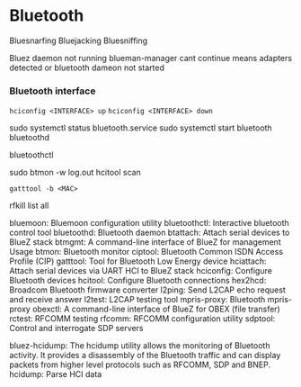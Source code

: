 # Bluetooth
Bluesnarfing
Bluejacking
Bluesniffing



Bluez daemon not running
blueman-manager cant continue
means adapters detected or bluetooth dameon not started



### Bluetooth interface
`hciconfig <INTERFACE> up`
`hciconfig <INTERFACE> down`


sudo systemctl status bluetooth.service
sudo systemctl start bluetooth
bluetoothd


bluetoothctl

sudo btmon -w log.out
hcitool scan

`gatttool -b <MAC>`

rfkill list all

bluemoon: Bluemoon configuration utility
bluetoothctl: Interactive bluetooth control tool
bluetoothd: Bluetooth daemon
btattach: Attach serial devices to BlueZ stack
btmgmt: A command-line interface of BlueZ for management Usage
btmon: Bluetooth monitor
ciptool: Bluetooth Common ISDN Access Profile (CIP)
gatttool: Tool for Bluetooth Low Energy device
hciattach: Attach serial devices via UART HCI to BlueZ stack
hciconfig: Configure Bluetooth devices
hcitool: Configure Bluetooth connections
hex2hcd: Broadcom Bluetooth firmware converter
l2ping: Send L2CAP echo request and receive answer
l2test: L2CAP testing tool
mpris-proxy: Bluetooth mpris-proxy
obexctl: A command-line interface of BlueZ for OBEX (file transfer)
rctest: RFCOMM testing
rfcomm: RFCOMM configuration utility
sdptool: Control and interrogate SDP servers

bluez-hcidump: The hcidump utility allows the monitoring of Bluetooth activity. It provides a disassembly of the Bluetooth traffic and can display packets from higher level protocols such as RFCOMM, SDP and BNEP.
hcidump: Parse HCI data
